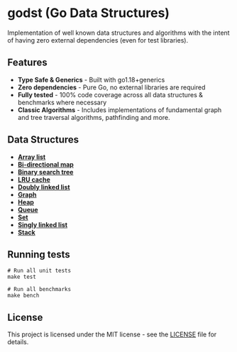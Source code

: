 # godst (Go Data Structures)

Implementation of well known data structures and algorithms with the intent of having zero external dependencies (even for test libraries).

## Features

- **Type Safe & Generics** - Built with go1.18+generics
- **Zero dependencies** - Pure Go, no external libraries are required
- **Fully tested** - 100% code coverage across all data structures & benchmarks where necessary
- **Classic Algorithms** - Includes implementations of fundamental graph and tree traversal algorithms, pathfinding and more.

## Data Structures

- [**Array list**](./arraylist)
- [**Bi-directional map**](./bidimap)
- [**Binary search tree**](./binarysearchtree)
- [**LRU cache**](./cache/lru.go)
- [**Doubly linked list**](./doublylinkedlist)
- [**Graph**](./graph)
- [**Heap**](./heap)
- [**Queue**](./queue)
- [**Set**](./set)
- [**Singly linked list**](./singlylinkedlist)
- [**Stack**](./stack)

## Running tests

```shell
# Run all unit tests
make test

# Run all benchmarks
make bench
```

## License

This project is licensed under the MIT license - see the [LICENSE](./LICENSE) file for details.